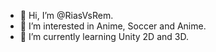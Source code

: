 - 👋 Hi, I’m @RiasVsRem.
- 👀 I’m interested in Anime, Soccer and Anime.
- 🌱 I’m currently learning Unity 2D and 3D.
<!---
RiasVsRem/RiasVsRem is a ✨ special ✨ repository because its `README.md` (this file) appears on your GitHub profile.
You can click the Preview link to take a look at your changes.
--->
